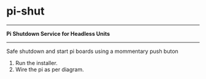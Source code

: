 # pi-shut
******************************************
**Pi Shutdown Service for Headless Units**  
******************************************
Safe shutdown and start pi boards using a mommentary push buton  
1. Run the installer.  
2. Wire the pi as per diagram.  
